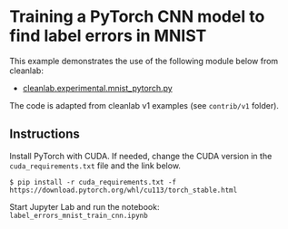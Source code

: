 # Training a PyTorch CNN model to find label errors in MNIST

This example demonstrates the use of the following module below from cleanlab:

- [cleanlab.experimental.mnist_pytorch.py](https://github.com/cleanlab/cleanlab/blob/master/cleanlab/experimental/mnist_pytorch.py)

The code is adapted from cleanlab v1 examples (see `contrib/v1` folder).

## Instructions

Install PyTorch with CUDA. If needed, change the CUDA version in the `cuda_requirements.txt` file and the link below.

```console
$ pip install -r cuda_requirements.txt -f https://download.pytorch.org/whl/cu113/torch_stable.html
```

Start Jupyter Lab and run the notebook: `label_errors_mnist_train_cnn.ipynb`
